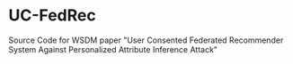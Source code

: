 # UC-FedRec
Source Code for WSDM paper "User Consented Federated Recommender System Against Personalized Attribute Inference Attack"
